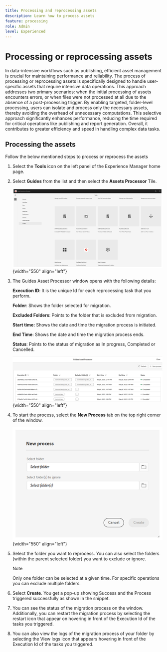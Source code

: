 ```yaml
---
title: Processing and reprocessing assets
description: Learn how to process assets
feature: processing 
role: Admin
level: Experienced
---
```

# Processing or reprocessing assets

In data-intensive workflows such as publishing, efficient asset management is crucial for maintaining performance and reliability. The process of processing or reprocessing assets is specifically designed to handle user-specific assets that require intensive data operations. This approach addresses two primary scenarios: when the initial processing of assets encounters errors, or when files were not processed at all due to the absence of a post-processing trigger. By enabling targeted, folder-level processing, users can isolate and process only the necessary assets, thereby avoiding the overhead of unnecessary computations. This selective approach significantly enhances performance, reducing the time required for critical operations like publishing and report generation. Overall, it contributes to greater efficiency and speed in handling complex data tasks.

## Processing the assets

Follow the below mentioned steps to process or reprocess the assets

1. Select the **Tools** icon on the left panel of the Experience Manager home page.
1. Select **Guides** from the list and then select the **Assets Processor** Tile.

    ![flow-asset-processor](images/flow-asset-processor.png){width="550" align="left"}

1. The Guides Asset Processor window opens with the following details:

    **Execution ID**: It is the unique Id for each reprocessing task that you perform.

    **Folder**: Shows the folder selected for migration.

    **Excluded Folders**: Points to the folder that is excluded from migration.

    **Start time:** Shows the date and time the migration process is initiated.

    **End Time**: Shows the date and time the migration process ends.

    **Status**: Points to the status of migration as In progress, Completed or Cancelled.

    ![Guides-asset-processor](images/guides-asset-processor.png){width="550" align="left"}

1. To start the process, select the **New Process** tab on the top right corner of the window.

    ![Guides-asset-processor](images/new-process-asset-processor.png){width="550" align="left"}

1. Select the folder you want to reprocess. You can also select the folders (within the parent selected folder) you want to exclude or ignore.

    >[!NOTE]
    >
    > Only one folder can be selected at a given time. For specific operations you   can exclude multiple folders.

1. Select **Create**. You get a pop-up showing Success and the Process triggered successfully as shown in the snippet. 
1. You can see the status of the migration process on the window. Additionally, you can restart the migration process by selecting the restart icon that appear on hovering in front of the Execution Id of the tasks you triggered.
1. You can also view the logs of the migration process of your folder by selecting the View logs icon that appears hovering in front of the Execution Id of the tasks you triggered.
